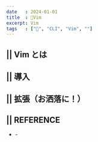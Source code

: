 ```yaml
---
date   : 2024-01-01
title  : 📗Vim 
excerpt: Vim
tags   : ["📗", "CLI", "Vim", ""]
---
```


## || Vim とは

## || 導入 

## || 拡張（お洒落に！）

## || REFERENCE
- []() - 
